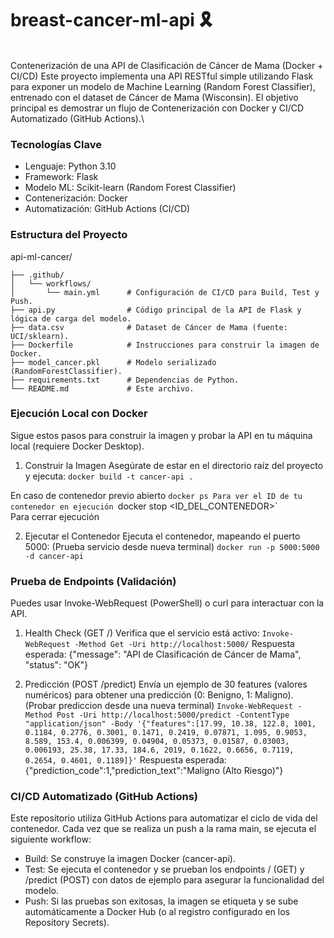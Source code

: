 # **breast-cancer-ml-api 🎗️**
\
Contenerización de una API de Clasificación de Cáncer de Mama (Docker + CI/CD)
Este proyecto implementa una API RESTful simple utilizando Flask para exponer un modelo de Machine Learning (Random Forest Classifier), entrenado con el dataset de Cáncer de Mama (Wisconsin). El objetivo principal es demostrar un flujo de Contenerización con Docker y CI/CD Automatizado (GitHub Actions).\

### Tecnologías Clave
- Lenguaje: Python 3.10
- Framework: Flask
- Modelo ML: Scikit-learn (Random Forest Classifier)
- Contenerización: Docker
- Automatización: GitHub Actions (CI/CD)

### Estructura del Proyecto
api-ml-cancer/
```
├── .github/
│   └── workflows/
│       └── main.yml      # Configuración de CI/CD para Build, Test y Push.
├── api.py                # Código principal de la API de Flask y lógica de carga del modelo.
├── data.csv              # Dataset de Cáncer de Mama (fuente: UCI/sklearn).
├── Dockerfile            # Instrucciones para construir la imagen de Docker.
├── model_cancer.pkl      # Modelo serializado (RandomForestClassifier).
├── requirements.txt      # Dependencias de Python.
└── README.md             # Este archivo.
```

### Ejecución Local con Docker
Sigue estos pasos para construir la imagen y probar la API en tu máquina local (requiere Docker Desktop).

1. Construir la Imagen
Asegúrate de estar en el directorio raíz del proyecto y ejecuta:
`docker build -t cancer-api .`

En caso de contenedor previo abierto 
`docker ps
Para ver el ID de tu contenedor en ejecución
`docker stop <ID_DEL_CONTENEDOR>`\
Para cerrar ejecución 

2. Ejecutar el Contenedor
Ejecuta el contenedor, mapeando el puerto 5000:
(Prueba servicio desde nueva terminal)
`docker run -p 5000:5000 -d cancer-api`

### Prueba de Endpoints (Validación)
Puedes usar Invoke-WebRequest (PowerShell) o curl para interactuar con la API.

1. Health Check (GET /)
Verifica que el servicio está activo:
`Invoke-WebRequest -Method Get -Uri http://localhost:5000/`
Respuesta esperada: {"message": "API de Clasificación de Cáncer de Mama", "status": "OK"}

5. Predicción (POST /predict)
Envía un ejemplo de 30 features (valores numéricos) para obtener una predicción (0: Benigno, 1: Maligno).
(Probar prediccion desde una nueva terminal)
`Invoke-WebRequest -Method Post -Uri http://localhost:5000/predict -ContentType "application/json" -Body '{"features":[17.99, 10.38, 122.8, 1001, 0.1184, 0.2776, 0.3001, 0.1471, 0.2419, 0.07871, 1.095, 0.9053, 8.589, 153.4, 0.006399, 0.04904, 0.05373, 0.01587, 0.03003, 0.006193, 25.38, 17.33, 184.6, 2019, 0.1622, 0.6656, 0.7119, 0.2654, 0.4601, 0.1189]}'`
Respuesta esperada: {"prediction_code":1,"prediction_text":"Maligno (Alto Riesgo)"}

### CI/CD Automatizado (GitHub Actions)
Este repositorio utiliza GitHub Actions para automatizar el ciclo de vida del contenedor. Cada vez que se realiza un push a la rama main, se ejecuta el siguiente workflow:

- Build: Se construye la imagen Docker (cancer-api).
- Test: Se ejecuta el contenedor y se prueban los endpoints / (GET) y /predict (POST) con datos de ejemplo para asegurar la funcionalidad del modelo.
- Push: Si las pruebas son exitosas, la imagen se etiqueta y se sube automáticamente a Docker Hub (o al registro configurado en los Repository Secrets).
